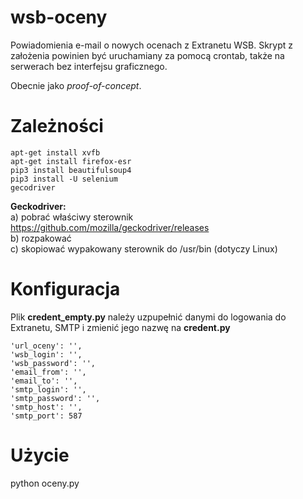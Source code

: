 # wsb-oceny
Powiadomienia e-mail o nowych ocenach z Extranetu WSB.
Skrypt z założenia powinien być uruchamiany za pomocą crontab, także na serwerach bez interfejsu graficznego.

Obecnie jako *proof-of-concept*.

# Zależności
    apt-get install xvfb
	apt-get install firefox-esr
	pip3 install beautifulsoup4
	pip3 install -U selenium
	gecodriver

<b>Geckodriver:</b><br>
a) pobrać właściwy sterownik https://github.com/mozilla/geckodriver/releases<br>
b) rozpakować<br>
c) skopiować wypakowany sterownik do /usr/bin   (dotyczy Linux)<br>

# Konfiguracja
Plik <b>credent_empty.py</b> należy uzpupełnić danymi do logowania do Extranetu, SMTP i zmienić jego nazwę na <b>credent.py</b>

    'url_oceny': '',
    'wsb_login': '',
    'wsb_password': '',
    'email_from': '',
    'email_to': '',
    'smtp_login': '',
    'smtp_password': '',
    'smtp_host': '',
    'smtp_port': 587

# Użycie
python oceny.py
